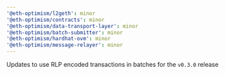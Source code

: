 ```yaml
---
'@eth-optimism/l2geth': minor
'@eth-optimism/contracts': minor
'@eth-optimism/data-transport-layer': minor
'@eth-optimism/batch-submitter': minor
'@eth-optimism/hardhat-ovm': minor
'@eth-optimism/message-relayer': minor
---
```


Updates to use RLP encoded transactions in batches for the `v0.3.0` release
